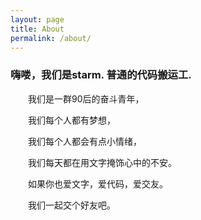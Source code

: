 ```yaml
---
layout: page
title: About
permalink: /about/
---
```

### 嗨喽，我们是starm. 普通的代码搬运工.

　　我们是一群90后的奋斗青年，

　　我们每个人都有梦想，

　　我们每个人都会有点小情绪，

　　我们每天都在用文字掩饰心中的不安。

　　如果你也爱文字，爱代码，爱交友。

　　我们一起交个好友吧。
